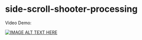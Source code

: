 ﻿# side-scroll-shooter-processing
 
Video Demo:

[![IMAGE ALT TEXT HERE](https://img.youtube.com/vi/S_uQ2lVy3fw/0.jpg)](https://www.youtube.com/watch?v=S_uQ2lVy3fw)
